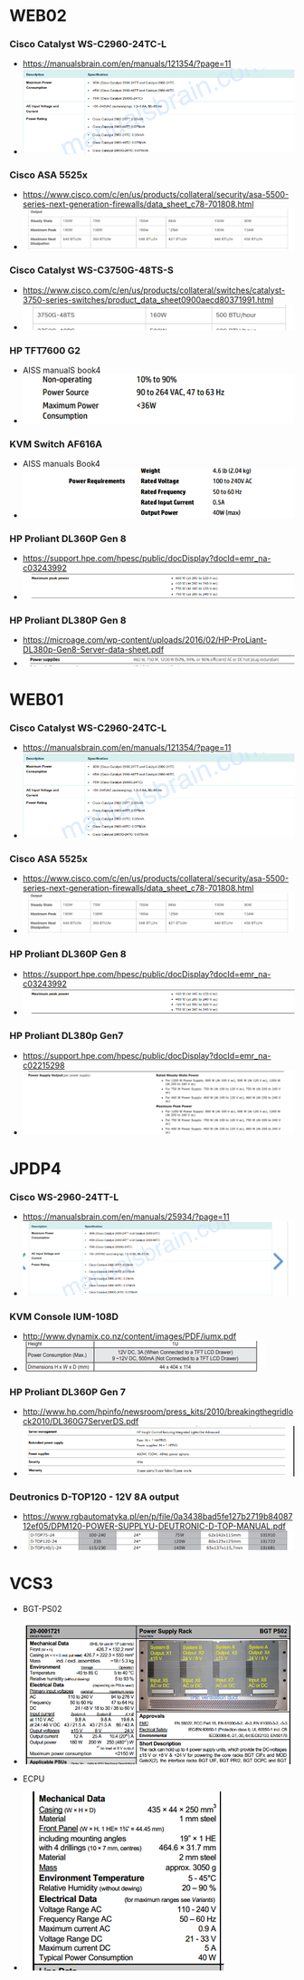 # WEB02
### Cisco Catalyst WS-C2960-24TC-L
- https://manualsbrain.com/en/manuals/121354/?page=11
- ![](attachment/e364ac585555cc7a1828d1533c16d716.png)

### Cisco ASA 5525x
- https://www.cisco.com/c/en/us/products/collateral/security/asa-5500-series-next-generation-firewalls/data_sheet_c78-701808.html
- ![](attachment/4161a6f5f9a38810a5f9adb6b079119f.png)

### Cisco Catalyst WS-C3750G-48TS-S
- https://www.cisco.com/c/en/us/products/collateral/switches/catalyst-3750-series-switches/product_data_sheet0900aecd80371991.html
- ![](attachment/defb19d50f3aa142b906925eb2d044c7.png)


### HP TFT7600 G2 
- AISS manualS book4
- ![](attachment/b345517693ba6df0d241672d90e4968f.png)

### KVM Switch AF616A
- AISS manuals Book4
- ![](attachment/b8fa882cfd8893675737daebf56fcb5a.png)

### HP Proliant DL360P Gen 8
- https://support.hpe.com/hpesc/public/docDisplay?docId=emr_na-c03243992
- ![](attachment/cadfb5954f24561622bd0f61ed18d77e.png)

### HP Proliant DL380P Gen 8
- https://microage.com/wp-content/uploads/2016/02/HP-ProLiant-DL380p-Gen8-Server-data-sheet.pdf
- ![](attachment/fb3fa4f3b2b27a7f94a088c965ff072d.png)



# WEB01
### Cisco Catalyst WS-C2960-24TC-L
- https://manualsbrain.com/en/manuals/121354/?page=11
- ![](attachment/e364ac585555cc7a1828d1533c16d716.png)

### Cisco ASA 5525x
- https://www.cisco.com/c/en/us/products/collateral/security/asa-5500-series-next-generation-firewalls/data_sheet_c78-701808.html
- ![](attachment/4161a6f5f9a38810a5f9adb6b079119f.png)

### HP Proliant DL360P Gen 8
- https://support.hpe.com/hpesc/public/docDisplay?docId=emr_na-c03243992
- ![](attachment/cadfb5954f24561622bd0f61ed18d77e.png)


### HP Proliant DL380p Gen7
- https://support.hpe.com/hpesc/public/docDisplay?docId=emr_na-c02215298
- ![](attachment/f8d95274ac03b3eb34f695dfa857ac9a.png)


# JPDP4

### Cisco WS-2960-24TT-L
- https://manualsbrain.com/en/manuals/25934/?page=11
- ![](attachment/3493c38201bf4e8856ec408bfcb07afb.png)


### KVM Console IUM-108D
- http://www.dynamix.co.nz/content/images/PDF/iumx.pdf
- ![](attachment/dd16feb513ff6d1ceb5c7c5b486bbf5e.png)

### HP Proliant DL360P Gen 7
- http://www.hp.com/hpinfo/newsroom/press_kits/2010/breakingthegridlock2010/DL360G7ServerDS.pdf
- ![](attachment/0613f4e44b9b53084304932a80ed309c.png)


### Deutronics D-TOP120 - 12V 8A output
- https://www.rgbautomatyka.pl/en/p/file/0a3438bad5fe127b2719b8408712ef05/DPM120-POWER-SUPPLYU-DEUTRONIC-D-TOP-MANUAL.pdf
- ![](attachment/5e895c48f6486941d008652978e9c981.png)


# VCS3
- BGT-PS02
- ![](attachment/ce719de4bc825f01b9a30c9d994bc63d.png)

- ECPU 
- ![](attachment/6b432702adad8499609767797827897a.png)